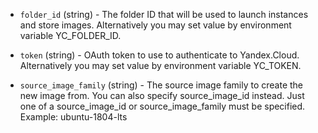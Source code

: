 <!-- Code generated from the comments of the Config struct in builder/yandex/config.go; DO NOT EDIT MANUALLY -->

-   `folder_id` (string) - The folder ID that will be used to launch instances and store images.
    Alternatively you may set value by environment variable YC_FOLDER_ID.
    
-   `token` (string) - OAuth token to use to authenticate to Yandex.Cloud. Alternatively you may set
    value by environment variable YC_TOKEN.
    
-   `source_image_family` (string) - The source image family to create the new image
    from. You can also specify source_image_id instead. Just one of a source_image_id or
    source_image_family must be specified. Example: ubuntu-1804-lts
    